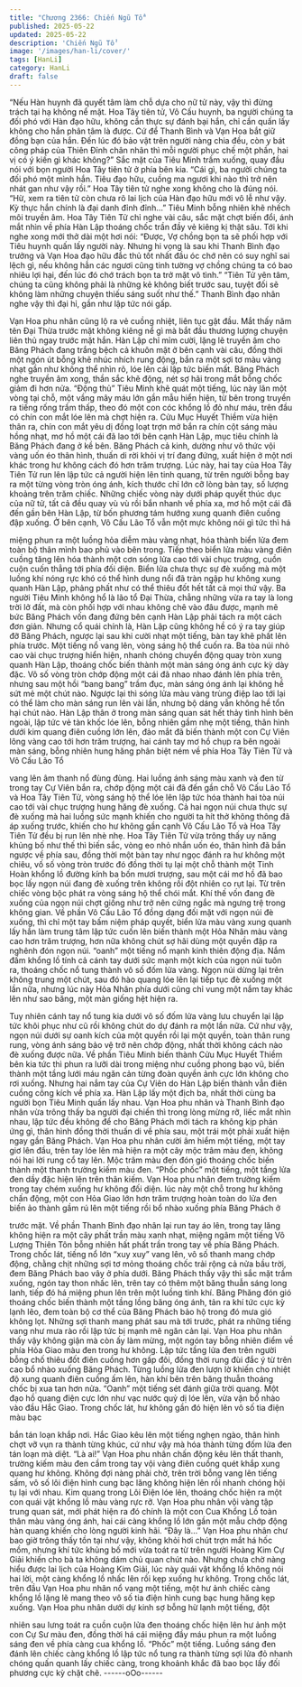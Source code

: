 ```yaml
---
title: "Chương 2366: Chiến Ngũ Tổ"
published: 2025-05-22
updated: 2025-05-22
description: 'Chiến Ngũ Tổ'
image: '/images/han-li/cover/'
tags: [HanLi]
category: HanLi
draft: false
---
```


“Nếu Hàn huynh đã quyết tâm làm chỗ dựa cho nữ tử này, vậy thì
đừng trách tại hạ không nể mặt. Hoa Tây tiên tử, Vô Cấu huynh,
ba người chúng ta đối phó với Hàn đạo hữu, không cần thực sự
đánh bại hắn, chỉ cần quấn lấy không cho hắn phân tâm là được.
Cứ để Thanh Bình và Vạn Hoa bắt giữ đồng bạn của hắn. Đến lúc
đó bảo vật trên người nàng chia đều, còn y bát công pháp của
Thiên Đỉnh chân nhân thì mỗi người phục chế một phần, hai vị có
ý kiến gì khác không?” Sắc mặt của Tiêu Minh trầm xuống, quay
đầu nói với bọn người Hoa Tây tiên tử ở phía bên kia.
“Cái gì, ba người chúng ta đối phó một mình hắn. Tiêu đạo hữu,
cuồng ma ngươi khi nào thì trở nên nhát gan như vậy rồi.” Hoa
Tây tiên tử nghe xong không cho là đúng nói.
“Hừ, xem ra tiên tử còn chưa rõ lai lịch của Hàn đạo hữu mới vô
lễ như vậy. Kỳ thực hắn chính là đại danh đỉnh đỉnh…” Tiêu Minh
bỗng nhiên khẽ nhếch môi truyền âm.
Hoa Tây Tiên Tử chỉ nghe vài câu, sắc mặt chợt biến đổi, ánh mắt
nhìn về phía Hàn Lập thoáng chốc trần đầy vẻ kiêng kị thật sâu.
Tới khi nghe xong mới thở dài một hơi nói:
“Được, Vợ chồng bọn ta sẽ phối hợp với Tiêu huynh quấn lấy
người này. Nhưng hi vọng là sau khi Thanh Bình đạo trưởng và
Vạn Hoa đạo hữu đắc thủ tốt nhất đầu óc chớ nên có suy nghĩ sai
lệch gì, nếu không hẳn các ngươi cũng tinh tường vợ chồng
chúng ta có bao nhiêu lợi hại, đến lúc đó chớ trách bọn ta trở mặt
vô tình.”
“Tiên Tử yên tâm, chúng ta cũng không phải là những kẻ không
biết trước sau, tuyệt đối sẽ không làm những chuyện thiếu sáng
suốt như thế.” Thanh Bình đạo nhân nghe vậy thì đại hỉ, gần như
lập tức nói gấp.

Vạn Hoa phu nhân cũng lộ ra vẻ cuồng nhiệt, liên tục gật đầu.
Mắt thấy năm tên Đại Thừa trước mặt không kiêng nể gì mà bắt
đầu thương lượng chuyện liên thủ ngay trước mặt hắn. Hàn Lập
chỉ mỉm cười, lặng lẽ truyền âm cho Băng Phách đang trắng bệch
cả khuôn mặt ở bên cạnh vài câu, đồng thời một ngón út bỗng
khẽ nhúc nhích rung động, bắn ra một sợi tơ màu vàng nhạt gần
như không thể nhìn rõ, lóe lên cái lập tức biến mất.
Băng Phách nghe truyền âm xong, thần sắc khẽ động, nét sợ hãi
trong mắt bỗng chốc giảm đi hơn nửa.
“Động thủ”
Tiêu Minh khẽ quát một tiếng, lúc này lăn một vòng tại chỗ, một
vầng mây máu lớn gần mẫu hiển hiện, từ bên trong truyền ra
tiếng rống trầm thấp, theo đó một con cóc khổng lồ đỏ như máu,
trên đầu có chín con mắt lóe lên mà chợt hiện ra.
Cửu Mục Huyết Thiềm vừa hiện thân ra, chín con mắt yêu dị đồng
loạt trợn mở bắn ra chín cột sáng màu hồng nhạt, mơ hồ một cái
đã lao tới bên cạnh Hàn Lập, mục tiêu chính là Băng Phách đang
ở kề bên.
Băng Phách cả kinh, dường như vô thức vội vàng uốn éo thân
hình, thuấn di rời khỏi vị trí đang đứng, xuất hiện ở một nơi khác
trong hư không cách đó hơn trăm trượng.
Lúc này, hai tay của Hoa Tây Tiên Tử run lên lập tức cả người
hiện lên tinh quang, từ trên người bỗng bay ra một từng vòng tròn
óng ánh, kích thước chỉ lớn cỡ lòng bàn tay, số lượng khoảng
trên trăm chiếc.
Những chiếc vòng này dưới pháp quyết thúc dục của nữ tử, tất cả
đều quay vù vù rồi bắn nhanh về phía xa, mơ hồ một cái đã đến
gần bên Hàn Lập, từ bốn phương tám hướng xung quanh điên
cuồng đập xuống.
Ở bên cạnh, Vô Cấu Lão Tổ vẫn một mực không nói gì tức thì há

miệng phun ra một luồng hỏa diễm màu vàng nhạt, hóa thành
biển lửa đem toàn bộ thân mình bao phủ vào bên trong.
Tiếp theo biển lửa màu vàng điên cuồng tăng lên hóa thành một
cơn sóng lửa cao tới vài chục trượng, cuồn cuộn cuốn thẳng tới
phía đối diện.
Biển lửa chưa thực sự đè xuống mà một luồng khí nóng rực khó
có thể hình dung nổi đã tràn ngập hư không xung quanh Hàn Lập,
phảng phất như có thể thiêu đốt hết tất cả mọi thứ vậy.
Ba người Tiêu Minh không hổ là lão tổ Đại Thừa, chẳng những
vừa ra tay là long trời lở đất, mà còn phối hợp với nhau không
chê vào đâu được, mạnh mẽ bức Băng Phách vốn đang đứng
bên cạnh Hàn Lập phải tách ra một cách đơn giản.
Nhưng cổ quái chính là, Hàn Lập cũng không hề có ý ra tay giúp
đỡ Băng Phách, ngược lại sau khi cười nhạt một tiếng, bàn tay
khẽ phất lên phía trước.
Một tiếng nổ vang lên, vòng sáng hộ thể cuốn ra.
Ba tòa núi nhỏ cao vài chục trượng hiển hiện, nhanh chóng
chuyển động quay tròn xung quanh Hàn Lập, thoáng chốc biến
thành một màn sáng óng ánh cực kỳ dày đặc.
Vô số vòng tròn chớp động một cái đã nhao nhao đánh lên phía
trên, nhưng sau một hồi “bang bang” trầm đục, màn sáng óng ánh
lại không hề sứt mẻ một chút nào.
Ngược lại thì sóng lửa màu vàng trùng điệp lao tới lại có thể làm
cho màn sáng run lên vài lần, nhưng bộ dáng vẫn không hề tổn
hại chút nào.
Hàn Lập thân ở trong màn sáng quan sát hết thảy tình hình bên
ngoài, lập tức vẻ tàn khốc lóe lên, bỗng nhiên gầm nhẹ một tiếng,
thân hình dưới kim quang điên cuồng lớn lên, đảo mắt đã biến
thành một con Cự Viên lông vàng cao tới hơn trăm trượng, hai
cánh tay mơ hồ chụp ra bên ngoài màn sáng, bỗng nhiên hung
hăng phân biệt ném về phía Hoa Tây Tiên Tử và Vô Cấu Lão Tổ

vang lên âm thanh nổ đùng đùng.
Hai luồng ánh sáng màu xanh và đen từ trong tay Cự Viên bắn ra,
chớp động một cái đã đến gần chỗ Vô Cấu Lão Tổ và Hoa Tây
Tiên Tử, vòng sáng hộ thể lóe lên lập tức hóa thành hai tòa núi
cao tới vài chục trượng hung hăng đè xuống.
Cả hai ngọn núi chưa thực sự đè xuống mà hai luồng sức mạnh
khiến cho người ta hít thở không thông đã áp xuống trước, khiến
cho hư không gần cạnh Vô Cấu Lão Tổ và Hoa Tây Tiên Tử đều
bị run lên nhè nhẹ.
Hoa Tây Tiên Tử vừa trông thấy uy năng khủng bố như thế thì
biến sắc, vòng eo nhỏ nhắn uốn éo, thân hình đã bắn ngược về
phía sau, đồng thời một bàn tay như ngọc đánh ra hư không một
chiêu, vố số vòng tròn trước đó đồng thời tụ lại một chỗ thành một
Tinh Hoàn khổng lồ đường kính ba bốn mươi trượng, sau một cái
mơ hồ đã bao bọc lấy ngọn núi đang đè xuống trên không rồi đột
nhiên co rụt lại.
Từ trên chiếc vòng bộc phát ra vòng sáng hộ thể chói mắt.
Khí thế vốn đang đè xuống của ngọn núi chợt giống như trở nên
cứng ngắc mà ngưng trệ trong không gian.
Về phần Vô Cấu Lão Tổ đồng dạng đối mặt với ngọn núi đè
xuống, thì chỉ một tay bấm niệm pháp quyết, biển lửa màu vàng
xung quanh lấy hắn làm trung tâm lập tức cuốn lên biến thành
một Hỏa Nhân màu vàng cao hơn trăm trượng, hơn nữa không
chút sợ hãi dùng một quyền đập ra nghênh đón ngọn núi.
“oanh” một tiếng nổ mạnh kinh thiên động địa.
Nắm đấm khổng lồ tính cả cánh tay dưới sức mạnh một kích của
ngọn núi tuôn ra, thoáng chốc nổ tung thành vô số đốm lửa vàng.
Ngọn núi dừng lại trên không trung một chút, sau đó hào quang
lóe lên lại tiếp tục đè xuống một lần nữa, nhưng lúc này Hỏa
Nhân phía dưới cũng chỉ vung một nắm tay khác lên như sao
băng, một màn giống hệt hiện ra.

Tuy nhiên cánh tay nổ tung kia dưới vô số đốm lửa vàng lưu
chuyển lại lập tức khôi phục như cũ rồi không chút do dự đánh ra
một lần nữa.
Cứ như vậy, ngọn núi dưới sự oanh kích của một quyền rồi lại
một quyền, toàn thân rung rung, vòng ánh sáng bảo vệ trở nên
chớp động, nhất thời không cách nào đè xuống được nữa.
Về phần Tiêu Minh biến thành Cửu Mục Huyết Thiềm bên kia tức
thì phun ra lưỡi dài trong miệng như cuồng phong bạo vũ, biến
thành một tầng lưới máu ngăn cản từng đoàn quyền ảnh cực lớn
không cho rơi xuống.
Nhưng hai nắm tay của Cự Viên do Hàn Lập biến thành vẫn điên
cuồng công kích về phía xa.
Hàn Lập lấy một địch ba, nhất thời cùng ba người bọn Tiêu Minh
quấn lấy nhau.
Vạn Hoa phu nhân và Thanh Bình đạo nhân vừa trông thấy ba
người đại chiến thì trong lòng mừng rỡ, liếc mắt nhìn nhau, lập
tức đều không để cho Băng Phách mới tách ra không kịp phản
ứng gì, thân hình đồng thời thuấn di về phía sau, một trái một
phải xuất hiện ngay gần Băng Phách.
Vạn Hoa phu nhân cười âm hiểm một tiếng, một tay giơ lên đầu,
trên tay lóe lên mà hiện ra một cây mộc trâm màu đen, không nói
hai lời rung cổ tay lên.
Mộc trâm màu đen đón gió thoáng chốc biến thành một thanh
trường kiếm màu đen.
“Phốc phốc” một tiếng, một tầng lửa đen dầy đặc hiện lên trên
thân kiếm.
Vạn Hoa phu nhân đem trường kiếm trong tay chém xuống hư
không đối diện. lúc này một chỗ trong hư không chấn động, một
con Hỏa Giao lớn hơn trăm trượng hoàn toàn do lửa đen biến ảo
thành gầm rú lên một tiếng rồi bổ nhào xuống phía Băng Phách ở

trước mặt.
Về phần Thanh Bình đạo nhân lại run tay áo lên, trong tay lăng
không hiện ra một cây phất trần màu xanh nhạt, miệng ngâm một
tiếng Vô Lượng Thiên Tôn bỗng nhiên hất phất trần trong tay về
phía Băng Phách.
Trong chốc lát, tiếng nổ lớn “xuy xuy” vang lên, vô số thanh mang
chớp động, chằng chịt những sợi tơ mỏng thoáng chốc trải rộng
cả nửa bầu trời, đem Băng Phách bao vây ở phía dưới.
Băng Phách thấy vậy thì sắc mặt trầm xuống, ngón tay thon nhấc
lên, trên tay có thêm một băng thuẫn sáng long lanh, tiếp đó há
miệng phun lên trên một luồng tinh khí.
Băng Phăng đón gió thoáng chốc biến thành một tầng lồng băng
óng ánh, tản ra khí tức cực kỳ lạnh lẽo, đem toàn bộ cơ thể của
Băng Phách bảo hộ trong đó mưa gió không lọt.
Những sợi thanh mang phát sau mà tới trước, phát ra những
tiếng vang như mưa rào rồi lập tức bị mạnh mẽ ngăn cản lại.
Vạn Hoa phu nhân thấy vậy không giận mà còn ấy làm mừng,
một ngón tay bỗng nhiên điểm về phía Hỏa Giao màu đen trong
hư không.
Lập tức tầng lửa đen trên người bỗng chố thiêu đốt điên cuồng
hơn gấp đôi, đồng thời rung đùi đắc ý từ trên cao bổ nhào xuống
Băng Phách.
Từng luồng lửa đen lượn lờ khiến cho nhiệt độ xung quanh điên
cuồng ấm lên, hàn khí bên trên băng thuẫn thoáng chốc bị xua
tan hơn nửa.
“Oanh” một tiếng sét đánh giữa trời quang.
Một đạo hồ quang điện cực lớn như vạc nước quỷ dị lóe lên, vừa
vặn bổ nhào vào đầu Hắc Giao.
Trong chốc lát, hư không gần đó hiện lên vô số tia điện màu bạc

bắn tán loạn khắp nơi.
Hắc Giao kêu lên một tiếng nghẹn ngào, thân hình chợt vỡ vụn ra
thành từng khúc, cứ như vậy mà hóa thành từng đốm lửa đen tán
loạn mà diệt.
“Là ai!”
Vạn Hoa phu nhân chấn động kêu lên thất thanh, trường kiếm
màu đen cầm trong tay vội vàng điên cuồng quét khắp xung
quang hư không.
Không đợi nàng phải chờ, trên trời bỗng vang lên tiếng sấm, vô
số lôi điện hình cung bạc lăng không hiện lên rồi nhanh chóng hội
tụ lại với nhau.
Kim quang trong Lôi Điện lóe lên, thoáng chốc hiện ra một con
quái vật khổng lồ màu vàng rực rỡ.
Vạn Hoa phu nhân vội vàng tập trung quan sát, mới phát hiện ra
đó chính là một con Cua Khổng Lồ toàn thân màu vàng óng ánh,
hai cái càng khổng lồ lớn gần một mẫu chớp động hàn quang
khiến cho lòng người kinh hãi.
“Đây là…”
Vạn Hoa phu nhân chư bao giờ trông thấy tồn tại như vậy, không
khỏi hơi chút trợn mắt há hốc mồm, nhưng khí tức khủng bố mới
vừa toát ra từ trên người Hoàng Kim Cự Giải khiến cho bà ta
không dám chủ quan chút nào.
Nhưng chưa chờ nàng hiểu được lai lịch của Hoàng Kim Giải, lúc
này quái vật khổng lồ không nói hai lời, một càng khổng lồ nhấc
lên rồi kẹp xuống hư không.
Trong chốc lát, trên đầu Vạn Hoa phu nhân nổ vang một tiếng,
một hư ảnh chiếc càng khổng lồ lặng lẽ mang theo vô số tia điện
hình cung bạc hung hăng kẹp xuống.
Vạn Hoa phu nhân dưới dự kinh sợ bỗng hừ lạnh một tiếng, đột

nhiên sau lưng toát ra cuồn cuộn lửa đen thoáng chốc hiện lên hư
ảnh một con Cự Sư màu đen, đồng thời há cái miệng đầy máu
phun ra một luồng sáng đen về phía càng cua khổng lồ.
“Phốc” một tiếng.
Luồng sáng đen đánh lên chiếc càng khổng lồ lập tức nổ tung ra
thành từng sợi lửa đỏ nhanh chóng quấn quanh lấy chiếc càng,
trong khoảnh khắc đã bao bọc lấy đối phương cực kỳ chặt chẽ.
------oOo------
